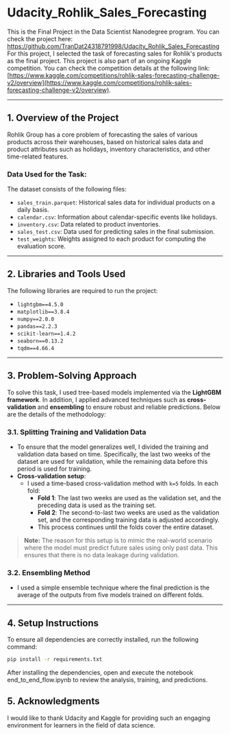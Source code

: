 # Udacity_Rohlik_Sales_Forecasting

This is the Final Project in the Data Scientist Nanodegree program. You can check the project here: https://github.com/TranDat24318791998/Udacity_Rohlik_Sales_Forecasting
For this project, I selected the task of forecasting sales for Rohlik's products as the final project. This project is also part of an ongoing Kaggle competition. You can check the competition details at the following link:  
[https://www.kaggle.com/competitions/rohlik-sales-forecasting-challenge-v2/overview](https://www.kaggle.com/competitions/rohlik-sales-forecasting-challenge-v2/overview).

---

## 1. Overview of the Project

Rohlik Group has a core problem of forecasting the sales of various products across their warehouses, based on historical sales data and product attributes such as holidays, inventory characteristics, and other time-related features.  

### Data Used for the Task:
The dataset consists of the following files:
- `sales_train.parquet`: Historical sales data for individual products on a daily basis.
- `calendar.csv`: Information about calendar-specific events like holidays.
- `inventory.csv`: Data related to product inventories.
- `sales_test.csv`: Data used for predicting sales in the final submission.
- `test_weights`: Weights assigned to each product for computing the evaluation score.

---

## 2. Libraries and Tools Used

The following libraries are required to run the project:

- `lightgbm==4.5.0`
- `matplotlib==3.8.4`
- `numpy==2.0.0`
- `pandas==2.2.3`
- `scikit-learn==1.4.2`
- `seaborn==0.13.2`
- `tqdm==4.66.4`

---

## 3. Problem-Solving Approach

To solve this task, I used tree-based models implemented via the **LightGBM framework**. In addition, I applied advanced techniques such as **cross-validation** and **ensembling** to ensure robust and reliable predictions. Below are the details of the methodology:

### **3.1. Splitting Training and Validation Data**
- To ensure that the model generalizes well, I divided the training and validation data based on time. Specifically, the last two weeks of the dataset are used for validation, while the remaining data before this period is used for training.
- **Cross-validation setup**: 
  - I used a time-based cross-validation method with `k=5` folds. In each fold:
    - **Fold 1**: The last two weeks are used as the validation set, and the preceding data is used as the training set.
    - **Fold 2**: The second-to-last two weeks are used as the validation set, and the corresponding training data is adjusted accordingly.
    - This process continues until the folds cover the entire dataset.

> **Note:** The reason for this setup is to mimic the real-world scenario where the model must predict future sales using only past data. This ensures that there is no data leakage during validation.

### **3.2. Ensembling Method**
- I used a simple ensemble technique where the final prediction is the average of the outputs from five models trained on different folds.

---

## 4. Setup Instructions

To ensure all dependencies are correctly installed, run the following command:
```bash
pip install -r requirements.txt
```
After installing the dependencies, open and execute the notebook end_to_end_flow.ipynb to review the analysis, training, and predictions.

## 5. Acknowledgments
I would like to thank Udacity and Kaggle for providing such an engaging environment for learners in the field of data science.

